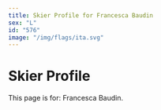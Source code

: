 ```yaml
---
title: Skier Profile for Francesca Baudin
sex: "L"
id: "576"
image: "/img/flags/ita.svg" 
---
```


# Skier Profile

This page is for: Francesca Baudin.
    